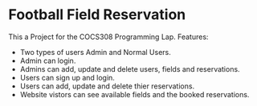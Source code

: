 # Football Field Reservation
This a Project for the COCS308 Programming Lap.
Features:
- Two types of users Admin and Normal Users.
- Admin can login.
- Admins can add, update and delete users, fields and reservations.
- Users can sign up and login.
- Users can add, update and delete thier reservations.
- Website vistors can see available fields and the booked reservations.
